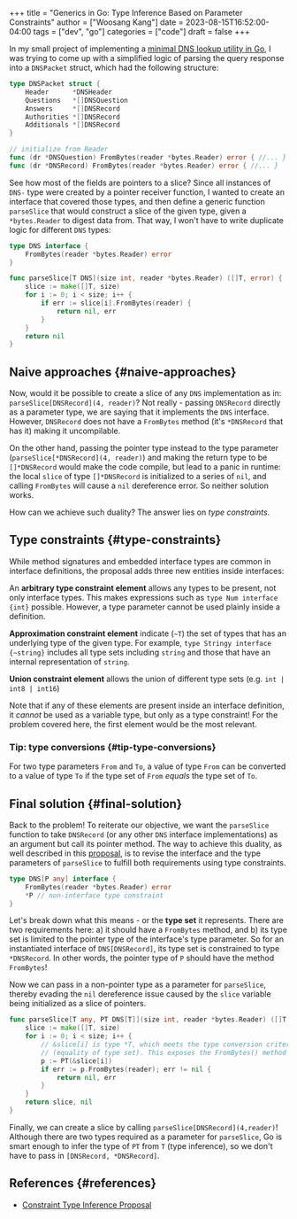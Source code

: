 +++
title = "Generics in Go: Type Inference Based on Parameter Constraints"
author = ["Woosang Kang"]
date = 2023-08-15T16:52:00-04:00
tags = ["dev", "go"]
categories = ["code"]
draft = false
+++

In my small project of implementing a [minimal DNS lookup utility in Go](https://github.com/paul-kang-1/dns-go), I was trying to come up with a simplified logic of parsing the query response into a `DNSPacket` struct, which had the following structure:

```go
type DNSPacket struct {
    Header      *DNSHeader
    Questions   *[]DNSQuestion
    Answers     *[]DNSRecord
    Authorities *[]DNSRecord
    Additionals *[]DNSRecord
}

// initialize from Reader
func (dr *DNSQuestion) FromBytes(reader *bytes.Reader) error { //... }
func (dr *DNSRecord) FromBytes(reader *bytes.Reader) error { //... }
```

See how most of the fields are pointers to a slice? Since all instances of `DNS-` type were created by a pointer receiver function, I wanted to create an interface that covered those types, and then define a generic function `parseSlice` that would construct a slice of the given type, given a `*bytes.Reader` to digest data from. That way, I won't have to write duplicate logic for different `DNS` types:

```go
type DNS interface {
	FromBytes(reader *bytes.Reader) error
}

func parseSlice[T DNS](size int, reader *bytes.Reader) ([]T, error) {
	slice := make([]T, size)
	for i := 0; i < size; i++ {
		if err := slice[i].FromBytes(reader) {
            return nil, err
		}
	}
	return nil
}
```


## Naive approaches {#naive-approaches}

Now, would it be possible to create a slice of any `DNS` implementation as in: `parseSlice[DNSRecord](4, reader)`? Not really - passing `DNSRecord` directly as a parameter type, we are saying that it implements the `DNS` interface. However, `DNSRecord` does not have a `FromBytes` method (it's `*DNSRecord` that has it) making it uncompilable.

On the other hand, passing the pointer type instead to the type parameter (`parseSlice[*DNSRecord](4, reader)`) and making the return type to be `[]*DNSRecord` would make the code compile, but lead to a panic in runtime: the local `slice` of type `[]*DNSRecord` is initialized to a series of `nil`, and calling `FromBytes` will cause a `nil` dereference error. So neither solution works.

How can we achieve such duality? The answer lies on _type constraints_.


## Type constraints {#type-constraints}

While method signatures and embedded interface types are common in interface definitions, the proposal adds three new entities inside interfaces:

An **arbitrary type constraint element** allows any types to be present, not only interface types. This makes expressions such as `type Num interface {int}` possible. However, a type parameter cannot be used plainly inside a definition.

**Approximation constraint element** indicate (`~T`) the set of types that has an underlying type of the given type. For example, `type Stringy interface {~string}` includes all type sets including `string` and those that have an internal representation of `string`.

**Union constraint element** allows the union of different type sets (e.g. `int | int8 | int16`)

Note that if any of these elements are present inside an interface definition, it _cannot_ be used as a variable type, but only as a type constraint! For the problem covered here, the first element would be the most relevant.


### Tip: type conversions {#tip-type-conversions}

For two type parameters `From` and `To`, a value of type `From` can be converted to a value of type `To` if the type set of `From` _equals_ the type set of `To`.


## Final solution {#final-solution}

Back to the problem! To reiterate our objective, we want the `parseSlice` function to take `DNSRecord` (or any other `DNS` interface implementations) as an argument but call its pointer method. The way to achieve this duality, as well described in this [proposal](https://go.googlesource.com/proposal/+/refs/heads/master/design/43651-type-parameters.md#constraint-type-inference), is to revise the interface and the type parameters of `parseSlice` to fulfill both requirements using type constraints.

```go
type DNS[P any] interface {
    FromBytes(reader *bytes.Reader) error
    *P // non-interface type constraint
}
```

Let's break down what this means - or the **type set** it represents. There are two requirements here: a) it should have a `FromBytes` method, and b) its type set is limited to the pointer type of the interface's type parameter. So for an instantiated interface of `DNS[DNSRecord]`, its type set is constrained to type `*DNSRecord`. In other words, the pointer type of `P` should have the method `FromBytes`!

Now we can pass in a non-pointer type as a parameter for `parseSlice`, thereby evading the `nil` dereference issue caused by the `slice` variable being initialized as a slice of pointers.

```go
func parseSlice[T any, PT DNS[T]](size int, reader *bytes.Reader) ([]T, error) {
	slice := make([]T, size)
	for i := 0; i < size; i++ {
        // &slice[i] is type *T, which meets the type conversion criteria
		// (equality of type set). This exposes the FromBytes() method
		p := PT(&slice[i])
		if err := p.FromBytes(reader); err != nil {
			return nil, err
		}
	}
	return slice, nil
}
```

Finally, we can create a slice by calling `parseSlice[DNSRecord](4,reader)`! Although there are two types required as a parameter for `parseSlice`, Go is smart enough to infer the type of `PT` from `T` (type inference), so we don't have to pass in `[DNSRecord, *DNSRecord]`.


## References {#references}

-   [Constraint Type Inference Proposal](https://go.googlesource.com/proposal/+/refs/heads/master/design/43651-type-parameters.md#constraint-type-inference)

